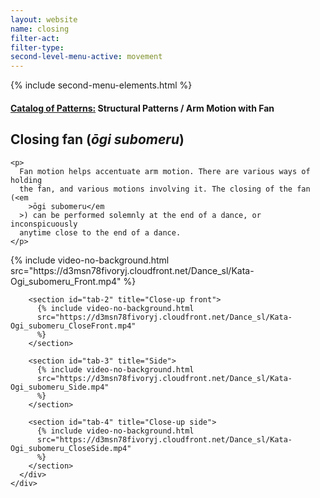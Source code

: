```yaml
---
layout: website
name: closing
filter-act:
filter-type:
second-level-menu-active: movement
---
```


{% include second-menu-elements.html %}

<main class="page-content">
  <div class="text-container">
    <h4>
      <a href="/movement/">Catalog of Patterns:</a> Structural Patterns / Arm
      Motion with Fan
    </h4>
    <h2>Closing fan (<em>ōgi subomeru</em>)</h2>

    <p>
      Fan motion helps accentuate arm motion. There are various ways of holding
      the fan, and various motions involving it. The closing of the fan (<em
        >ōgi subomeru</em
      >) can be performed solemnly at the end of a dance, or inconspicuously
      anytime close to the end of a dance.
    </p>
  </div>

  <div class="tabs-container">
    <div class="tabs-container__links">
      <div class="wrapper">
        <div id="tabs"></div>
      </div>
    </div>
    <div class="tabs-container__content">
      <div class="wrapper">
        <section id="tab-1" title="Front">
          {% include video-no-background.html
          src="https://d3msn78fivoryj.cloudfront.net/Dance_sl/Kata-Ogi_subomeru_Front.mp4"
          %}
        </section>

        <section id="tab-2" title="Close-up front">
          {% include video-no-background.html
          src="https://d3msn78fivoryj.cloudfront.net/Dance_sl/Kata-Ogi_subomeru_CloseFront.mp4"
          %}
        </section>

        <section id="tab-3" title="Side">
          {% include video-no-background.html
          src="https://d3msn78fivoryj.cloudfront.net/Dance_sl/Kata-Ogi_subomeru_Side.mp4"
          %}
        </section>

        <section id="tab-4" title="Close-up side">
          {% include video-no-background.html
          src="https://d3msn78fivoryj.cloudfront.net/Dance_sl/Kata-Ogi_subomeru_CloseSide.mp4"
          %}
        </section>
      </div>
    </div>
  </div>
</main>
